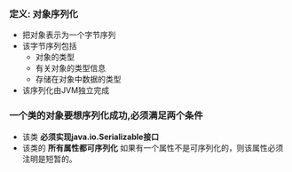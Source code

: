 ### 定义: 对象序列化
  - 把对象表示为一个字节序列
  - 该字节序列包括
    - 对象的类型
    - 有关对象的类型信息
    - 存储在对象中数据的类型
  - 该序列化由JVM独立完成

### 一个类的对象要想序列化成功,必须满足两个条件
  - 该类 **必须实现java.io.Serializable接口**
  - 该类的 **所有属性都可序列化** 如果有一个属性不是可序列化的，则该属性必须注明是短暂的。